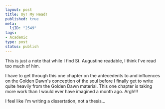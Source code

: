 ```yaml
--- 
layout: post
title: Oy! My Head!
published: true
meta: 
  ljID: "2549"
tags: 
- Academic
type: post
status: publish
---
```

This is just a note that while I find St. Augustine readable, I think I've read too much of him.

I have to get through this one chapter on the antecedents to and influences on the Golden Dawn's conception of the soul before I finally get to write quite heavily from the Golden Dawn material. This one chapter is taking more work than I would ever have imagined a month ago. Argh!!!

I feel like I'm writing a dissertation, not a thesis...
